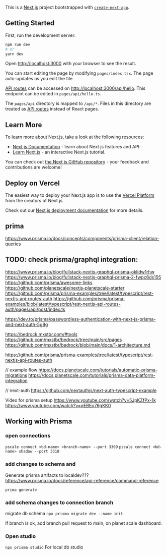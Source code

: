 This is a [Next.js](https://nextjs.org/) project bootstrapped with [`create-next-app`](https://github.com/vercel/next.js/tree/canary/packages/create-next-app).

## Getting Started

First, run the development server:

```bash
npm run dev
# or
yarn dev
```

Open [http://localhost:3000](http://localhost:3000) with your browser to see the result.

You can start editing the page by modifying `pages/index.tsx`. The page auto-updates as you edit the file.

[API routes](https://nextjs.org/docs/api-routes/introduction) can be accessed on [http://localhost:3000/api/hello](http://localhost:3000/api/hello). This endpoint can be edited in `pages/api/hello.ts`.

The `pages/api` directory is mapped to `/api/*`. Files in this directory are treated as [API routes](https://nextjs.org/docs/api-routes/introduction) instead of React pages.

## Learn More

To learn more about Next.js, take a look at the following resources:

- [Next.js Documentation](https://nextjs.org/docs) - learn about Next.js features and API.
- [Learn Next.js](https://nextjs.org/learn) - an interactive Next.js tutorial.

You can check out [the Next.js GitHub repository](https://github.com/vercel/next.js/) - your feedback and contributions are welcome!

## Deploy on Vercel

The easiest way to deploy your Next.js app is to use the [Vercel Platform](https://vercel.com/new?utm_medium=default-template&filter=next.js&utm_source=create-next-app&utm_campaign=create-next-app-readme) from the creators of Next.js.

Check out our [Next.js deployment documentation](https://nextjs.org/docs/deployment) for more details.

## prima

https://www.prisma.io/docs/concepts/components/prisma-client/relation-queries

## TODO: check prisma/graphql integration:

https://www.prisma.io/blog/fullstack-nextjs-graphql-prisma-oklidw1rhw
https://www.prisma.io/blog/fullstack-nextjs-graphql-prisma-2-fwpc6ds155
https://github.com/prisma/awesome-links
https://github.com/planetscale/nextjs-planetscale-starter
https://github.com/prisma/prisma-examples/tree/latest/typescript/rest-nextjs-api-routes-auth
https://github.com/prisma/prisma-examples/blob/latest/typescript/rest-nextjs-api-routes-auth/pages/api/post/index.ts

https://dev.to/prisma/passwordless-authentication-with-next-js-prisma-and-next-auth-5g8g

https://bedrock.mxstbr.com/#tools
https://github.com/mxstbr/bedrock/tree/main/src/pages
https://github.com/mxstbr/bedrock/blob/main/docs/1-architecture.md

https://github.com/prisma/prisma-examples/tree/latest/typescript/rest-nextjs-api-routes-auth

// example flow
https://docs.planetscale.com/tutorials/automatic-prisma-migrations
https://docs.planetscale.com/tutorials/prisma-data-platform-integration

// next-auth
https://github.com/nextauthjs/next-auth-typescript-example

Video for prisma setup
https://www.youtube.com/watch?v=5JpKZfPx-1k
https://www.youtube.com/watch?v=qEBEo76gKK0

## Working with Prisma

### open connections

`pscale connect <bd-name> <branch-name> --port 3309`
`pscale connect <bd-name> shadow --port 3310`

### add changes to schema and

Generate prisma artifacts to localdev???
https://www.prisma.io/docs/reference/api-reference/command-reference

`prima generate`

### add schema changes to connection branch

migrate db schema
`npx prisma migrate dev --name init`

If branch is ok, add branch pull request to main, on planet scale dashboard.

### Open studio

`npx prisma studio`
For local db studio
